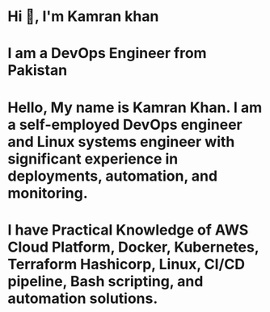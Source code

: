 

# Hi 👋, I'm Kamran khan
# I am a DevOps Engineer from Pakistan

# Hello, My name is Kamran Khan. I am a self-employed DevOps engineer and Linux systems engineer with significant experience in deployments, automation, and monitoring.
# I have Practical Knowledge of AWS Cloud Platform, Docker, Kubernetes, Terraform Hashicorp, Linux, CI/CD pipeline, Bash scripting, and automation solutions.












